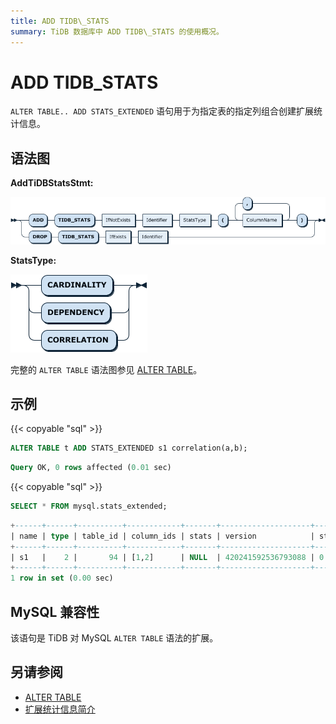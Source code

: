 ```yaml
---
title: ADD TIDB\_STATS
summary: TiDB 数据库中 ADD TIDB\_STATS 的使用概况。
---
```


# ADD TIDB\_STATS

`ALTER TABLE.. ADD STATS_EXTENDED` 语句用于为指定表的指定列组合创建扩展统计信息。

## 语法图

**AddTiDBStatsStmt:**

![AddTiDBStatsStmt](/media/sqlgram/ExtendedStatistics.png)

**StatsType:**

![StatsType](/media/sqlgram/StatsType.png)

完整的 `ALTER TABLE` 语法图参见 [ALTER TABLE](/sql-statements/sql-statement-alter-table.md)。

## 示例

{{< copyable "sql" >}}

```sql
ALTER TABLE t ADD STATS_EXTENDED s1 correlation(a,b);
```

```sql
Query OK, 0 rows affected (0.01 sec)
```

{{< copyable "sql" >}}

```sql
SELECT * FROM mysql.stats_extended;
```

```sql
+------+------+----------+------------+-------+--------------------+--------+
| name | type | table_id | column_ids | stats | version            | status |
+------+------+----------+------------+-------+--------------------+--------+
| s1   |    2 |       94 | [1,2]      | NULL  | 420241592536793088 | 0      |
+------+------+----------+------------+-------+--------------------+--------+
1 row in set (0.00 sec)
```

## MySQL 兼容性

该语句是 TiDB 对 MySQL `ALTER TABLE` 语法的扩展。

## 另请参阅

* [ALTER TABLE](/sql-statements/sql-statement-alter-table.md)
* [扩展统计信息简介](/extended-statistics.md)

